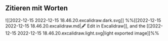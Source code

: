 ## Zitieren mit Worten

![[2022-12-15 2022-12-15 18.46.20.excalidraw.dark.svg]]
%%[[2022-12-15 2022-12-15 18.46.20.excalidraw.md|🖋 Edit in Excalidraw]], and the [[2022-12-15 2022-12-15 18.46.20.excalidraw.light.svg|light exported image]]%%


